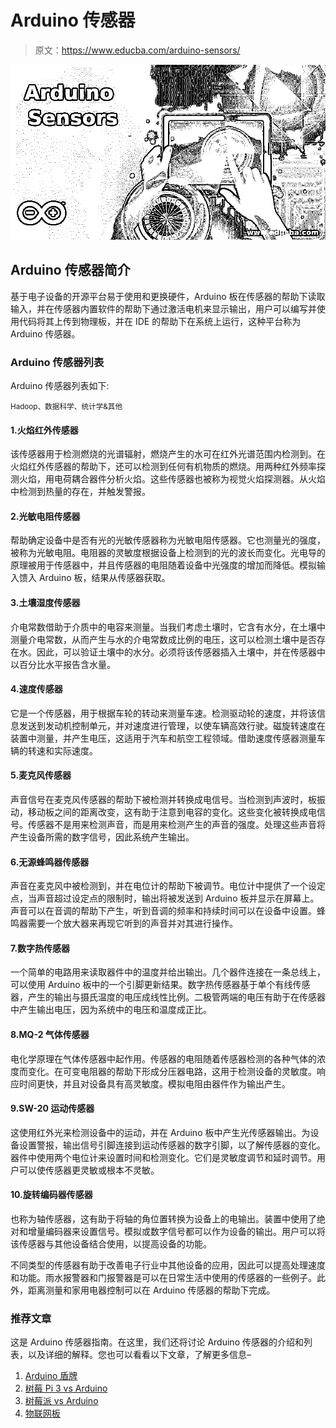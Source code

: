 # Arduino 传感器

> 原文：<https://www.educba.com/arduino-sensors/>

![Arduino Sensors](img/1f1ed24f9a1f7458eb0f2861a036e51e.png)



## Arduino 传感器简介

基于电子设备的开源平台易于使用和更换硬件，Arduino 板在传感器的帮助下读取输入，并在传感器内置软件的帮助下通过激活电机来显示输出，用户可以编写并使用代码将其上传到物理板，并在 IDE 的帮助下在系统上运行，这种平台称为 Arduino 传感器。

### Arduino 传感器列表

Arduino 传感器列表如下:

<small>Hadoop、数据科学、统计学&其他</small>

#### 1.火焰红外传感器

该传感器用于检测燃烧的光谱辐射，燃烧产生的水可在红外光谱范围内检测到。在火焰红外传感器的帮助下，还可以检测到任何有机物质的燃烧。用两种红外频率探测火焰，用电荷耦合器件分析火焰。这些传感器也被称为视觉火焰探测器。从火焰中检测到热量的存在，并触发警报。

#### 2.光敏电阻传感器

帮助确定设备中是否有光的光敏传感器称为光敏电阻传感器。它也测量光的强度，被称为光敏电阻。电阻器的灵敏度根据设备上检测到的光的波长而变化。光电导的原理被用于传感器中，并且传感器的电阻随着设备中光强度的增加而降低。模拟输入馈入 Arduino 板，结果从传感器获取。

#### 3.土壤湿度传感器

介电常数借助于介质中的电容来测量。当我们考虑土壤时，它含有水分，在土壤中测量介电常数，从而产生与水的介电常数成比例的电压，这可以检测土壤中是否存在水。因此，可以验证土壤中的水分。必须将该传感器插入土壤中，并在传感器中以百分比水平报告含水量。

#### 4.速度传感器

它是一个传感器，用于根据车轮的转动来测量车速。检测驱动轮的速度，并将该信息发送到发动机控制单元，并对速度进行管理，以使车辆高效行驶。磁旋转速度在装置中测量，并产生电压，这适用于汽车和航空工程领域。借助速度传感器测量车辆的转速和实际速度。

#### 5.麦克风传感器

声音信号在麦克风传感器的帮助下被检测并转换成电信号。当检测到声波时，板振动，移动板之间的距离改变，这有助于注意到电容的变化。这些变化被转换成电信号。传感器不是用来检测声音，而是用来检测产生的声音的强度。处理这些声音将产生设备所需的数字信号，因此系统产生输出。

#### 6.无源蜂鸣器传感器

声音在麦克风中被检测到，并在电位计的帮助下被调节。电位计中提供了一个设定点，当声音超过设定点的限制时，输出将被发送到 Arduino 板并显示在屏幕上。声音可以在音调的帮助下产生，听到音调的频率和持续时间可以在设备中设置。蜂鸣器需要一个放大器来再现它听到的声音并对其进行操作。

#### 7.数字热传感器

一个简单的电路用来读取器件中的温度并给出输出。几个器件连接在一条总线上，可以使用 Arduino 板中的一个引脚更新结果。数字热传感器基于单个有线传感器，产生的输出与摄氏温度的电压成线性比例。二极管两端的电压有助于在传感器中产生输出电压，因为系统中的电压和温度成正比。

#### 8.MQ-2 气体传感器

电化学原理在气体传感器中起作用。传感器的电阻随着传感器检测的各种气体的浓度而变化。在可变电阻器的帮助下形成分压器电路，这用于检测设备的灵敏度。响应时间更快，并且对设备具有高灵敏度。模拟电阻由器件作为输出产生。

#### 9.SW-20 运动传感器

这使用红外光来检测设备中的运动，并在 Arduino 板中产生光传感器输出。为设备设置警报，输出信号引脚连接到运动传感器的数字引脚，以了解传感器的变化。器件中使用两个电位计来设置时间和检测变化。它们是灵敏度调节和延时调节。用户可以使传感器更灵敏或根本不灵敏。

#### 10.旋转编码器传感器

也称为轴传感器，这有助于将轴的角位置转换为设备上的电输出。装置中使用了绝对和增量编码器来设置信号。模拟或数字信号都可以作为设备的输出。用户可以将该传感器与其他设备结合使用，以提高设备的功能。

不同类型的传感器有助于改善电子行业中其他设备的应用，因此可以提高处理速度和功能。雨水报警器和门报警器是可以在日常生活中使用的传感器的一些例子。此外，距离测量和家用电器控制可以在 Arduino 传感器的帮助下完成。

### 推荐文章

这是 Arduino 传感器指南。在这里，我们还将讨论 Arduino 传感器的介绍和列表，以及详细的解释。您也可以看看以下文章，了解更多信息–

1.  [Arduino 盾牌](https://www.educba.com/arduino-shields/)
2.  [树莓 Pi 3 vs Arduino](https://www.educba.com/raspberry-pi-3-vs-arduino/)
3.  [树莓派 vs Arduino](https://www.educba.com/raspberry-pi-vs-arduino/)
4.  [物联网板](https://www.educba.com/iot-boards/)





